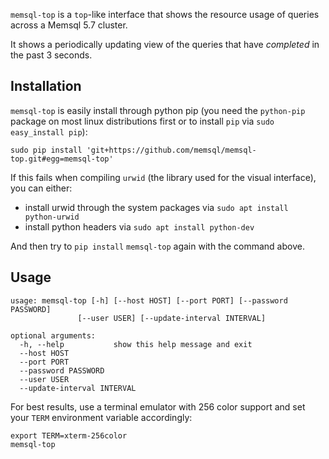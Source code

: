 `memsql-top` is a `top`-like interface that shows the resource usage
of queries across a Memsql 5.7 cluster.

It shows a periodically updating view of the queries that have _completed_ in
the past 3 seconds.

## Installation

`memsql-top` is easily install through python pip (you need the
`python-pip` package on most linux distributions first or to install
`pip` via `sudo easy_install pip`):

```
sudo pip install 'git+https://github.com/memsql/memsql-top.git#egg=memsql-top'
```

If this fails when compiling `urwid` (the library used for the visual
interface), you can either:

  - install urwid through the system packages via `sudo apt install  python-urwid`
  - install python headers via `sudo apt install python-dev`

And then try to `pip install` `memsql-top` again with the command above.

## Usage

```
usage: memsql-top [-h] [--host HOST] [--port PORT] [--password PASSWORD]
               [--user USER] [--update-interval INTERVAL]

optional arguments:
  -h, --help           show this help message and exit
  --host HOST
  --port PORT
  --password PASSWORD
  --user USER
  --update-interval INTERVAL
```

For best results, use a terminal emulator with 256 color support and set your
`TERM` environment variable accordingly:

```
export TERM=xterm-256color
memsql-top
```
